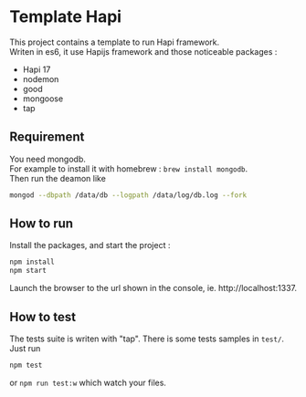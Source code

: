 # Template Hapi

This project contains a template to run Hapi framework.  
Writen in es6, it use Hapijs framework and those noticeable packages :

- Hapi 17
- nodemon
- good
- mongoose
- tap

## Requirement

You need mongodb.  
For example to install it with homebrew : `brew install mongodb`.  
Then run the deamon like

```sh
mongod --dbpath /data/db --logpath /data/log/db.log --fork
```

## How to run

Install the packages, and start the project :

```sh
npm install
npm start
```

Launch the browser to the url shown in the console, ie. http://localhost:1337.

## How to test

The tests suite is writen with "tap". There is some tests samples in `test/`. Just run

```sh
npm test
```

or `npm run test:w` which watch your files.
